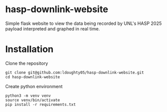 # hasp-downlink-website
Simple flask website to view the data being recorded by UNL's HASP 2025 payload interpreted and graphed in real time.

# Installation
Clone the repository
```{bash}
git clone git@github.com:ldoughty05/hasp-downlink-website.git
cd hasp-downlink-website
```
Create python environment
```{bash}
python3 -m venv venv
source venv/bin/activate
pip install -r requirements.txt
```
